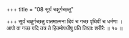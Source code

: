 +++
title = "08 सूर्यं चक्षुर्गच्छतु"

+++
सूर्यं चक्षुर्गच्छतु वातमात्मना दिवं च गच्छ पृथिवीं च धर्मणा ।  
आपो वा गच्छ यदि तत्र ते हितमोषधीषु प्रति तिष्ठाः शरीरैः ॥ १० ॥